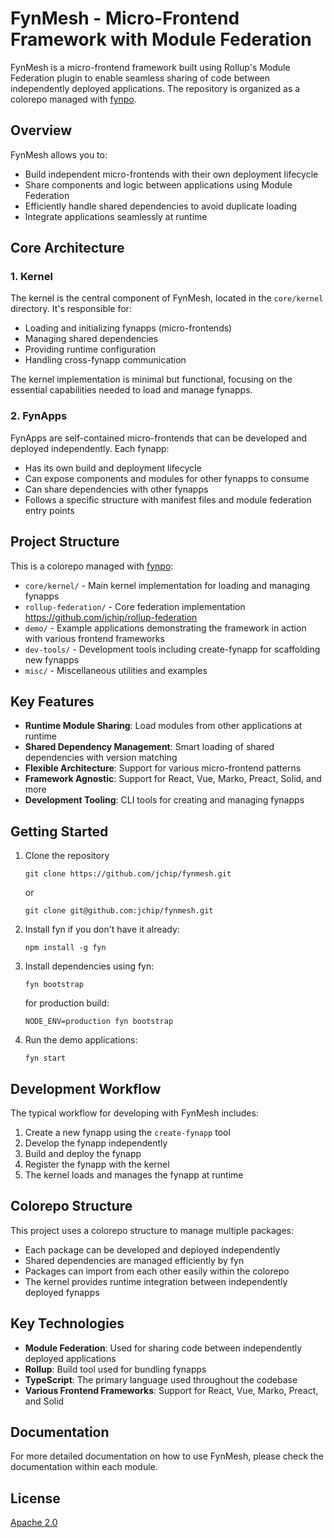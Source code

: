 # FynMesh - Micro-Frontend Framework with Module Federation

FynMesh is a micro-frontend framework built using Rollup's Module Federation plugin to enable seamless sharing of code between independently deployed applications. The repository is organized as a colorepo managed with [fynpo](https://jchip.github.io/fynpo/).

## Overview

FynMesh allows you to:

- Build independent micro-frontends with their own deployment lifecycle
- Share components and logic between applications using Module Federation
- Efficiently handle shared dependencies to avoid duplicate loading
- Integrate applications seamlessly at runtime

## Core Architecture

### 1. Kernel

The kernel is the central component of FynMesh, located in the `core/kernel` directory. It's responsible for:

- Loading and initializing fynapps (micro-frontends)
- Managing shared dependencies
- Providing runtime configuration
- Handling cross-fynapp communication

The kernel implementation is minimal but functional, focusing on the essential capabilities needed to load and manage fynapps.

### 2. FynApps

FynApps are self-contained micro-frontends that can be developed and deployed independently. Each fynapp:

- Has its own build and deployment lifecycle
- Can expose components and modules for other fynapps to consume
- Can share dependencies with other fynapps
- Follows a specific structure with manifest files and module federation entry points

## Project Structure

This is a colorepo managed with [fynpo](https://jchip.github.io/fynpo/):

- `core/kernel/` - Main kernel implementation for loading and managing fynapps
- `rollup-federation/` - Core federation implementation <https://github.com/jchip/rollup-federation>
- `demo/` - Example applications demonstrating the framework in action with various frontend frameworks
- `dev-tools/` - Development tools including create-fynapp for scaffolding new fynapps
- `misc/` - Miscellaneous utilities and examples

## Key Features

- **Runtime Module Sharing**: Load modules from other applications at runtime
- **Shared Dependency Management**: Smart loading of shared dependencies with version matching
- **Flexible Architecture**: Support for various micro-frontend patterns
- **Framework Agnostic**: Support for React, Vue, Marko, Preact, Solid, and more
- **Development Tooling**: CLI tools for creating and managing fynapps

## Getting Started

1. Clone the repository
   ```
   git clone https://github.com/jchip/fynmesh.git
   ```
   or
   ```
   git clone git@github.com:jchip/fynmesh.git
   ```
2. Install fyn if you don't have it already:
   ```
   npm install -g fyn
   ```
3. Install dependencies using fyn:
   ```
   fyn bootstrap
   ```
   for production build:
   ```
   NODE_ENV=production fyn bootstrap
   ```
4. Run the demo applications:
   ```
   fyn start
   ```

## Development Workflow

The typical workflow for developing with FynMesh includes:

1. Create a new fynapp using the `create-fynapp` tool
2. Develop the fynapp independently
3. Build and deploy the fynapp
4. Register the fynapp with the kernel
5. The kernel loads and manages the fynapp at runtime

## Colorepo Structure

This project uses a colorepo structure to manage multiple packages:

- Each package can be developed and deployed independently
- Shared dependencies are managed efficiently by fyn
- Packages can import from each other easily within the colorepo
- The kernel provides runtime integration between independently deployed fynapps

## Key Technologies

- **Module Federation**: Used for sharing code between independently deployed applications
- **Rollup**: Build tool used for bundling fynapps
- **TypeScript**: The primary language used throughout the codebase
- **Various Frontend Frameworks**: Support for React, Vue, Marko, Preact, and Solid

## Documentation

For more detailed documentation on how to use FynMesh, please check the documentation within each module.

## License

[Apache 2.0](LICENSE)
